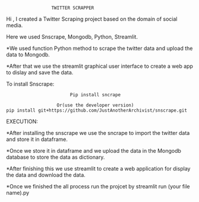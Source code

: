                      TWITTER SCRAPPER

Hi , I created a Twitter Scraping project based on the domain of social media.

Here we used Snscrape, Mongodb, Python, Streamlit.

*We used function Python method to scrape the twitter data and upload the data to Mongodb.

*After that we use the streamlit graphical user interface to create a web app to dislay and save the data.

To install Snscrape:

                            Pip install sncrape  
           
                       Or(use the developer version)
    pip install git+https://github.com/JustAnotherArchivist/snscrape.git

EXECUTION:

*After installing the snscrape we use the sncrape to import the twitter data and store it in dataframe.

*Once we store it in dataframe and we upload the data in the Mongodb database to store the data as dictionary.

*After finishing this we use streamlit to create a web application for display the data and download the data.

*Once we finished the all process run the projcet by streamlit run (your file name).py
